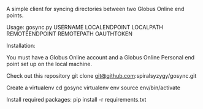 A simple client for syncing directories between two Globus Online end points. 

Usage: gosync.py USERNAME LOCALENDPOINT LOCALPATH REMOTEENDPOINT REMOTEPATH OAUTHTOKEN

Installation:

You must have a Globus Online account and a Globus Online Personal end point set up on the local machine. 

Check out this repository
    git clone git@github.com:spiralsyzygy/gosync.git

Create a virtualenv
    cd gosync
    virtualenv env
    source env/bin/activate

Install required packages:
    pip install -r requirements.txt
